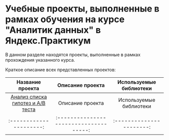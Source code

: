 # Учебные проекты, выполненные в рамках обучения на курсе "Аналитик данных" в Яндекс.Практикум
В данном разделе находятся проекты, выполненные в рамках прохождения указанного курса.

Краткое описание всех представленных проектов:

| Название проекта        | Описание проекта                       | Используемые библиотеки  |
| :---------------------: | :------------------------------------: | :----------------------: |
| [Анализ списка гипотез и А/В теста](https://github.com/peleshkey/stydy_projects/tree/educational_projects?tab=readme-ov-file#:~:text=A%3AB%3AB_experiment_website.ipynb)        | Описание проекта                       | Используемые библиотеки  |
| :---------------------: | :------------------------------------: | :----------------------: |
